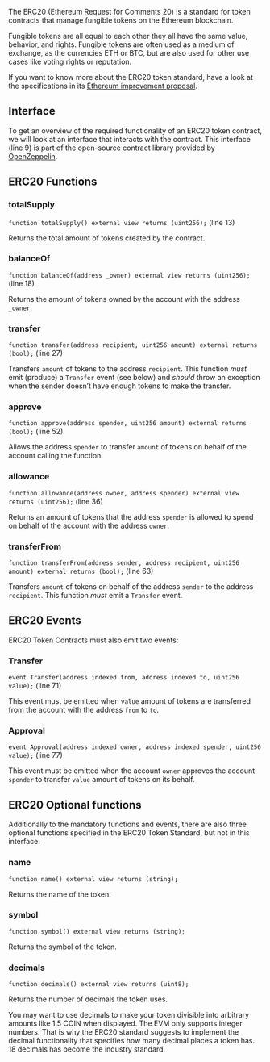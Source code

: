 The ERC20 (Ethereum Request for Comments 20) is a standard for token contracts that manage fungible tokens on the Ethereum blockchain.

Fungible tokens are all equal to each other they all have the same value, behavior, and rights. Fungible tokens are often used as a medium of exchange, as the currencies ETH or BTC, but are also used for other use cases like voting rights or reputation.

If you want to know more about the ERC20 token standard, have a look at the specifications in its <a href="https://eips.ethereum.org/EIPS/eip-20" target="_blank">Ethereum improvement proposal</a>.

## Interface
To get an overview of the required functionality of an ERC20 token contract, we will look at an interface that interacts with the contract.
This interface (line 9) is part of the open-source contract library provided by <a href="https://openzeppelin.com/" target="_blank">OpenZeppelin</a>.

## ERC20 Functions

### totalSupply
`function totalSupply() external view returns (uint256);` (line 13)

Returns the total amount of tokens created by the contract.

### balanceOf
`function balanceOf(address _owner) external view returns (uint256);` (line 18)

Returns the amount of tokens owned by the account with the address `_owner`.

### transfer 
`function transfer(address recipient, uint256 amount) external returns (bool);` (line 27)

Transfers `amount` of tokens to the address `recipient`.
This function *must* emit (produce) a `Transfer` event (see below) and *should* throw an exception when the sender doesn’t have enough tokens to make the transfer.

### approve
`function approve(address spender, uint256 amount) external returns (bool);` (line 52)

Allows the address `spender` to transfer `amount` of tokens on behalf of the account calling the function.

### allowance
`function allowance(address owner, address spender) external view returns (uint256);` (line 36)

Returns an amount of tokens that the address `spender` is allowed to spend on behalf of the account with the address `owner`.

### transferFrom 
`function transferFrom(address sender, address recipient, uint256 amount) external returns (bool);` (line 63)

Transfers `amount` of tokens on behalf of the address `sender` to the address `recipient`.
This function *must* emit a `Transfer` event.

## ERC20 Events
ERC20 Token Contracts must also emit two events:

### Transfer
`event Transfer(address indexed from, address indexed to, uint256 value);` (line 71)

This event must be emitted when `value` amount of tokens are transferred from the account with the address `from` to `to`.

### Approval
`event Approval(address indexed owner, address indexed spender, uint256 value);` (line 77)

This event must be emitted when the account `owner` approves the account `spender` to transfer `value` amount of tokens on its behalf.

## ERC20 Optional functions
Additionally to the mandatory functions and events, there are also three optional functions specified in the ERC20 Token Standard, but not in this interface:

### name
`function name() external view returns (string);`

Returns the name of the token.

### symbol
`function symbol() external view returns (string);`

Returns the symbol of the token.

### decimals
`function decimals() external view returns (uint8);`

Returns the number of decimals the token uses.

You may want to use decimals to make your token divisible into arbitrary amounts like 1.5 COIN when displayed. The EVM only supports integer numbers. That is why the ERC20 standard suggests to implement the decimal functionality that specifies how many decimal places a token has. 18 decimals has become the industry standard.